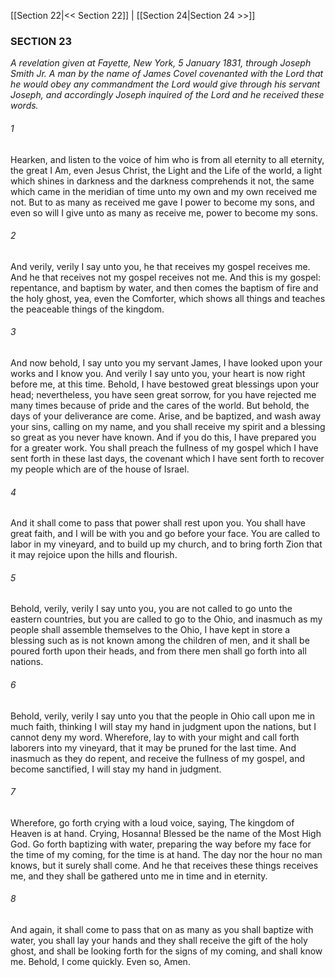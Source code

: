 [[Section 22|<< Section 22]]  |  [[Section 24|Section 24 >>]]

### SECTION 23

*A revelation given at Fayette, New York, 5 January 1831, through Joseph Smith Jr. A man by the name of James Covel covenanted with the Lord that he would obey any commandment the Lord would give through his servant Joseph, and accordingly Joseph inquired of the Lord and he received these words.*

###### 1
Hearken, and listen to the voice of him who is from all eternity to all eternity, the great I Am, even Jesus Christ, the Light and the Life of the world, a light which shines in darkness and the darkness comprehends it not, the same which came in the meridian of time unto my own and my own received me not. But to as many as received me gave I power to become my sons, and even so will I give unto as many as receive me, power to become my sons.

###### 2
And verily, verily I say unto you, he that receives my gospel receives me. And he that receives not my gospel receives not me. And this is my gospel: repentance, and baptism by water, and then comes the baptism of fire and the holy ghost, yea, even the Comforter, which shows all things and teaches the peaceable things of the kingdom.

###### 3
And now behold, I say unto you my servant James, I have looked upon your works and I know you. And verily I say unto you, your heart is now right before me, at this time. Behold, I have bestowed great blessings upon your head; nevertheless, you have seen great sorrow, for you have rejected me many times because of pride and the cares of the world. But behold, the days of your deliverance are come. Arise, and be baptized, and wash away your sins, calling on my name, and you shall receive my spirit and a blessing so great as you never have known. And if you do this, I have prepared you for a greater work. You shall preach the fullness of my gospel which I have sent forth in these last days, the covenant which I have sent forth to recover my people which are of the house of Israel.

###### 4
And it shall come to pass that power shall rest upon you. You shall have great faith, and I will be with you and go before your face. You are called to labor in my vineyard, and to build up my church, and to bring forth Zion that it may rejoice upon the hills and flourish.

###### 5
Behold, verily, verily I say unto you, you are not called to go unto the eastern countries, but you are called to go to the Ohio, and inasmuch as my people shall assemble themselves to the Ohio, I have kept in store a blessing such as is not known among the children of men, and it shall be poured forth upon their heads, and from there men shall go forth into all nations.

###### 6
Behold, verily, verily I say unto you that the people in Ohio call upon me in much faith, thinking I will stay my hand in judgment upon the nations, but I cannot deny my word. Wherefore, lay to with your might and call forth laborers into my vineyard, that it may be pruned for the last time. And inasmuch as they do repent, and receive the fullness of my gospel, and become sanctified, I will stay my hand in judgment.

###### 7
Wherefore, go forth crying with a loud voice, saying, The kingdom of Heaven is at hand. Crying, Hosanna! Blessed be the name of the Most High God. Go forth baptizing with water, preparing the way before my face for the time of my coming, for the time is at hand. The day nor the hour no man knows, but it surely shall come. And he that receives these things receives me, and they shall be gathered unto me in time and in eternity.

###### 8
And again, it shall come to pass that on as many as you shall baptize with water, you shall lay your hands and they shall receive the gift of the holy ghost, and shall be looking forth for the signs of my coming, and shall know me. Behold, I come quickly. Even so, Amen.